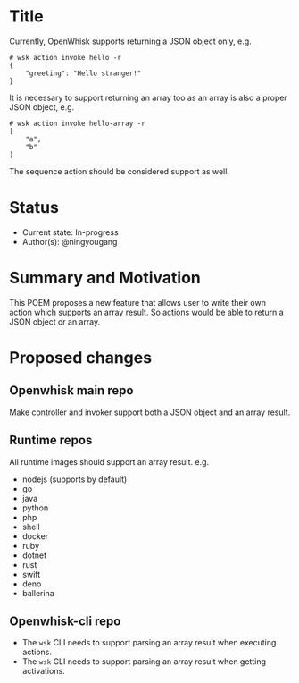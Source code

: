 <!--
#
# Licensed to the Apache Software Foundation (ASF) under one or more
# contributor license agreements.  See the NOTICE file distributed with
# this work for additional information regarding copyright ownership.
# The ASF licenses this file to You under the Apache License, Version 2.0
# (the "License"); you may not use this file except in compliance with
# the License.  You may obtain a copy of the License at
#
#     http://www.apache.org/licenses/LICENSE-2.0
#
# Unless required by applicable law or agreed to in writing, software
# distributed under the License is distributed on an "AS IS" BASIS,
# WITHOUT WARRANTIES OR CONDITIONS OF ANY KIND, either express or implied.
# See the License for the specific language governing permissions and
# limitations under the License.
#
-->
# Title

Currently, OpenWhisk supports returning a JSON object only, e.g.
```shell
# wsk action invoke hello -r
{
    "greeting": "Hello stranger!"
}
```
It is necessary to support returning an array too as an array is also a proper JSON object, e.g.
```shell
# wsk action invoke hello-array -r
[
    "a",
    "b"
]
```
The sequence action should be considered support as well.

# Status
* Current state: In-progress
* Author(s): @ningyougang

# Summary and Motivation

This POEM proposes a new feature that allows user to write their own action which supports an array result.
So actions would be able to return a JSON object or an array.

# Proposed changes
## Openwhisk main repo
Make controller and invoker support both a JSON object and an array result.

## Runtime repos
All runtime images should support an array result. e.g.

* nodejs (supports by default)
* go
* java
* python
* php
* shell
* docker
* ruby
* dotnet
* rust
* swift 
* deno
* ballerina

## Openwhisk-cli repo
* The `wsk` CLI needs to support parsing an array result when executing actions.
* The `wsk` CLI needs to support parsing an array result when getting activations.
